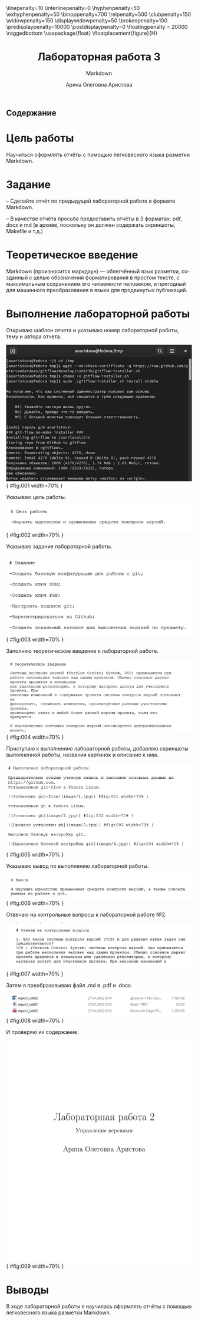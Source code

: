 ﻿---
# Front matter
lang: ru-RU
title: "Лабораторная работа 3"
subtitle: "Markdown"
author: "Арина Олеговна Аристова"

# Formatting
toc-title: "Содержание"
toc: true # Table of contents
toc_depth: 2
fontsize: 12pt
linestretch: 1.5
papersize: a4paper
documentclass: scrreprt
polyglossia-lang: russian
polyglossia-otherlangs: english
mainfont: PT Serif
romanfont: PT Serif
sansfont: PT Sans
monofont: PT Mono
mainfontoptions: Ligatures=TeX
romanfontoptions: Ligatures=TeX
sansfontoptions: Ligatures=TeX,Scale=MatchLowercase
monofontoptions: Scale=MatchLowercase
indent: true
pdf-engine: lualatex
header-includes:
  - \linepenalty=10 # the penalty added to the badness of each line within a paragraph (no associated penalty node) Increasing the value makes tex try to have fewer lines in the paragraph.
  - \interlinepenalty=0 # value of the penalty (node) added after each line of a paragraph.
  - \hyphenpenalty=50 # the penalty for line breaking at an automatically inserted hyphen
  - \exhyphenpenalty=50 # the penalty for line breaking at an explicit hyphen
  - \binoppenalty=700 # the penalty for breaking a line at a binary operator
  - \relpenalty=500 # the penalty for breaking a line at a relation
  - \clubpenalty=150 # extra penalty for breaking after first line of a paragraph
  - \widowpenalty=150 # extra penalty for breaking before last line of a paragraph
  - \displaywidowpenalty=50 # extra penalty for breaking before last line before a display math
  - \brokenpenalty=100 # extra penalty for page breaking after a hyphenated line
  - \predisplaypenalty=10000 # penalty for breaking before a display
  - \postdisplaypenalty=0 # penalty for breaking after a display
  - \floatingpenalty = 20000 # penalty for splitting an insertion (can only be split footnote in standard LaTeX)
  - \raggedbottom # or \flushbottom
  - \usepackage{float} # keep figures where there are in the text
  - \floatplacement{figure}{H} # keep figures where there are in the text
---

# Цель работы

Научиться оформлять отчёты с помощью легковесного языка разметки Markdown.

# Задание

– Сделайте отчёт по предыдущей лабораторной работе в формате Markdown.

– В качестве отчёта просьба предоставить отчёты в 3 форматах: pdf, docx и md (в архиве, поскольку он должен содержать скриншоты, Makefile и т.д.)

# Теоретическое введение

Markdown (произносится маркдаун) — облегчённый язык разметки, созданный с целью обозначения форматирования в простом тексте, с максимальным сохранением его читаемости человеком, и пригодный для машинного преобразования в языки для продвинутых публикаций.

# Выполнение лабораторной работы

Открываю шаблон отчета и указываю номер лабораторной работы, тему и автора отчета.

![Указание номера, темы лабораторной работы и автора.](image/1.jpg){ #fig:001 width=70% }

Указываю цель работы.

![Указание цели работы.](image/image1/2.jpg){ #fig:002 width=70% }

Указываю задание лабораторной работы.

![Указание задания лабораторной работы.](image/image1/3.jpg){ #fig:003 width=70% }

Заполняю теоретическое введение к лабораторной работе.

![Заполнение теоретического введения работы.](image/image1/4.jpg){ #fig:004 width=70% }

Приступаю к выполнению лабораторной работы, добавляю скриншоты выполненной работы, названия картинок и описание к ним. 

![Этап выполнение лабораторной работы.](image/image1/5.jpg){ #fig:005 width=70% }

Указываю вывод по выполнению лабораторной работы.

![Вывод по выполнению лабораторной работы.](image/image1/6.jpg){ #fig:006 width=70% }


Отвечаю на контрольные вопросы к лабораторной работе №2.

![Ответы на контрольные вопросы.](image/image1/7.jpg){ #fig:007 width=70% }

Затем я преобразовываю файл .md в .pdf и .docx. 

![Преобразование файла .md в .pdf и .docx](image/image1/8.jpg){ #fig:008 width=70% }

И проверяю их содержание. 

![Проверка содержания файлов.](image/image1/9.jpg){ #fig:009 width=70% }

# Выводы

В ходе лабораторной работы я научилась оформлять отчёты с помощью легковесного языка разметки Markdown.
